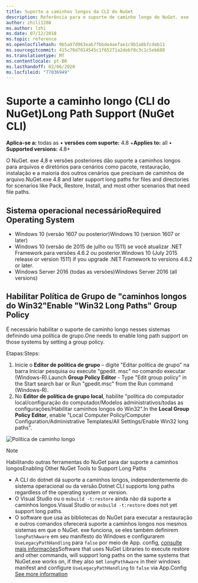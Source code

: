 ```yaml
---
title: Suporte a caminhos longos da CLI do NuGet
description: Referência para o suporte de caminho longo do NuGet. exe
author: zhili1208
ms.author: lzhi
ms.date: 07/12/2018
ms.topic: reference
ms.openlocfilehash: 9b5a97d963eab7fbbde4aefae1c9b1a8bfcdeb11
ms.sourcegitcommit: 415c70d7014545c1f65271a2debf8c3c1c5eb688
ms.translationtype: MT
ms.contentlocale: pt-BR
ms.lasthandoff: 02/06/2020
ms.locfileid: "77036949"
---
```

# <a name="long-path-support-nuget-cli"></a><span data-ttu-id="c34bf-103">Suporte a caminho longo (CLI do NuGet)</span><span class="sxs-lookup"><span data-stu-id="c34bf-103">Long Path Support (NuGet CLI)</span></span>

<span data-ttu-id="c34bf-104">**Aplica-se a:** todas as &bullet; **versões com suporte:** 4.8 +</span><span class="sxs-lookup"><span data-stu-id="c34bf-104">**Applies to:** all &bullet; **Supported versions:** 4.8+</span></span>

<span data-ttu-id="c34bf-105">O NuGet. exe 4,8 e versões posteriores dão suporte a caminhos longos para arquivos e diretórios para cenários como pacote, restauração, instalação e a maioria dos outros cenários que precisam de caminhos de arquivo.</span><span class="sxs-lookup"><span data-stu-id="c34bf-105">NuGet.exe 4.8 and later support long paths for files and directories for scenarios like Pack, Restore, Install, and most other scenarios that need file paths.</span></span>

## <a name="required-operating-system"></a><span data-ttu-id="c34bf-106">Sistema operacional necessário</span><span class="sxs-lookup"><span data-stu-id="c34bf-106">Required Operating System</span></span>

-   <span data-ttu-id="c34bf-107">Windows 10 (versão 1607 ou posterior)</span><span class="sxs-lookup"><span data-stu-id="c34bf-107">Windows 10 (version 1607 or later)</span></span>
-   <span data-ttu-id="c34bf-108">Windows 10 (versão de 2015 de julho ou 1511) se você atualizar .NET Framework para versões 4.6.2 ou posterior.</span><span class="sxs-lookup"><span data-stu-id="c34bf-108">Windows 10 (July 2015 release or version 1511) if you upgrade .NET Framework to versions 4.6.2 or later.</span></span>
-   <span data-ttu-id="c34bf-109">Windows Server 2016 (todas as versões)</span><span class="sxs-lookup"><span data-stu-id="c34bf-109">Windows Server 2016 (all versions)</span></span>

## <a name="enable-win32-long-paths-group-policy"></a><span data-ttu-id="c34bf-110">Habilitar Política de Grupo de "caminhos longos do Win32"</span><span class="sxs-lookup"><span data-stu-id="c34bf-110">Enable "Win32 Long Paths" Group Policy</span></span>

<span data-ttu-id="c34bf-111">É necessário habilitar o suporte de caminho longo nesses sistemas definindo uma política de grupo.</span><span class="sxs-lookup"><span data-stu-id="c34bf-111">One needs to enable long path support on those systems by setting a group policy.</span></span>

<span data-ttu-id="c34bf-112">Etapas:</span><span class="sxs-lookup"><span data-stu-id="c34bf-112">Steps:</span></span>
1. <span data-ttu-id="c34bf-113">Inicie o **Editor de política de grupo** – digite "Editar política de grupo" na barra Iniciar pesquisa ou execute "gpedit. msc" no comando executar (Windows-R).</span><span class="sxs-lookup"><span data-stu-id="c34bf-113">Launch **Group Policy Editor** - Type "Edit group policy" in the Start search bar or Run "gpedit.msc" from the Run command (Windows-R).</span></span>
2. <span data-ttu-id="c34bf-114">No **Editor de política de grupo local**, habilite "política do computador local/configuração do computador/Modelos administrativos/todas as configurações/Habilitar caminhos longos do Win32".</span><span class="sxs-lookup"><span data-stu-id="c34bf-114">In the **Local Group Policy Editor**, enable "Local Computer Policy/Computer Configuration/Administrative Templates/All Settings/Enable Win32 long paths".</span></span>

![Política de caminho longo](media/LongPathPolicy.png)


> [!Note]
> <span data-ttu-id="c34bf-116">Habilitando outras ferramentas do NuGet para dar suporte a caminhos longos</span><span class="sxs-lookup"><span data-stu-id="c34bf-116">Enabling Other NuGet Tools to Support Long Paths</span></span>
>
> -   <span data-ttu-id="c34bf-117">A CLI do dotnet dá suporte a caminhos longos, independentemente do sistema operacional ou da versão.</span><span class="sxs-lookup"><span data-stu-id="c34bf-117">Dotnet CLI supports long paths regardless of the operating system or version.</span></span>
> -   <span data-ttu-id="c34bf-118">O Visual Studio ou o `msbuild -t:restore` ainda não dá suporte a caminhos longos.</span><span class="sxs-lookup"><span data-stu-id="c34bf-118">Visual Studio or `msbuild -t:restore` does not yet support long paths.</span></span>
> -   <span data-ttu-id="c34bf-119">O software que usa as bibliotecas do NuGet para executar a restauração e outros comandos oferecerá suporte a caminhos longos nos mesmos sistemas em que o NuGet. exe funciona, se eles também definirem `longPathAware` em seu manifesto do Windows e configurarem `UseLegacyPathHandling` para `false` por meio de App. config, [consulte mais informações](https://blogs.msdn.microsoft.com/jeremykuhne/2016/07/30/net-4-6-2-and-long-paths-on-windows-10/)</span><span class="sxs-lookup"><span data-stu-id="c34bf-119">Software that uses NuGet Libraries to execute restore and other commands, will support long paths on the same systems that NuGet.exe works on, if they also set `longPathAware` in their windows manifest and configure `UseLegacyPathHandling` to `false` via App.Config [See more information](https://blogs.msdn.microsoft.com/jeremykuhne/2016/07/30/net-4-6-2-and-long-paths-on-windows-10/)</span></span>

